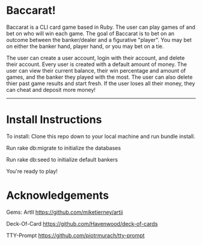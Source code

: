 # Baccarat!


Baccarat is a CLI card game based in Ruby. The user can play games of and bet on who will win each game. The goal of Baccarat is to bet on an outcome between the banker/dealer and a figurative "player". You may bet on either the banker hand, player hand, or you may bet on a tie. 

The user can create a user account, login with their account, and delete their account. Every user is created with a default amount of money. The user can view their current balance, their win percentage and amount of games, and the banker they played with the most. The user can also delete thier past game results and start fresh. If the user loses all their money, they can cheat and deposit more money!

---
# Install Instructions

To install:
Clone this repo down to your local machine and run bundle install.

Run rake db:migrate to initialize the databases

Run rake db:seed to initialize default bankers

You're ready to play!

# Acknowledgements

Gems:
ArtII
https://github.com/miketierney/artii

Deck-Of-Card
https://github.com/Havenwood/deck-of-cards

TTY-Prompt
https://github.com/piotrmurach/tty-prompt